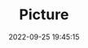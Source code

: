 ---
weight: 1
images:
- /images/edited/225.jpeg
title: Picture
date: 2022-09-25 19:45:15
tags: [luminarneo,work,ILCE7M3,67.0,dog,frisbee]
---